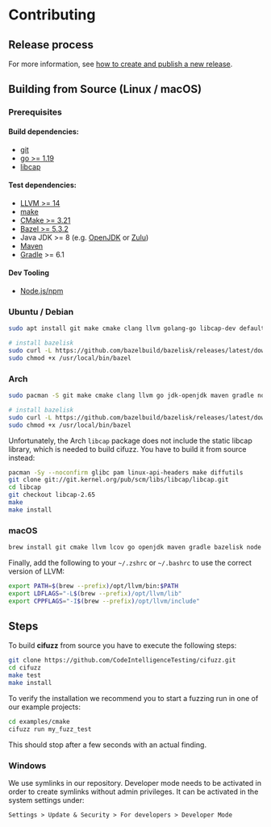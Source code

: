 # Contributing

## Release process

For more information, see [how to create and publish a new release](./docs/RELEASE.md).

## Building from Source (Linux / macOS)

### Prerequisites

#### Build dependencies:
* [git](https://git-scm.com/)
* [go >= 1.19](https://go.dev/doc/install)
* [libcap](https://man7.org/linux/man-pages/man3/libcap.3.html)

#### Test dependencies:
* [LLVM >= 14](https://clang.llvm.org/get_started.html)
* [make](https://www.gnu.org/software/make/)
* [CMake >= 3.21](https://cmake.org/)
* [Bazel >= 5.3.2](https://bazel.build/install)
* Java JDK >= 8 (e.g. [OpenJDK](https://openjdk.java.net/install/) or
  [Zulu](https://www.azul.com/downloads/zulu-community/))
* [Maven](https://maven.apache.org/install.html)
* [Gradle](https://gradle.org/install/) >= 6.1 



#### Dev Tooling
- [Node.js/npm](https://nodejs.org/)

### Ubuntu / Debian
<!-- when changing this, please make sure it is in sync with the E2E pipeline -->
```bash
sudo apt install git make cmake clang llvm golang-go libcap-dev default-jdk maven gradle nodejs

# install bazelisk
sudo curl -L https://github.com/bazelbuild/bazelisk/releases/latest/download/bazelisk-linux-amd64 -o /usr/local/bin/bazel
sudo chmod +x /usr/local/bin/bazel
```

### Arch
<!-- when changing this, please make sure it is in sync with the E2E pipeline -->
```bash
sudo pacman -S git make cmake clang llvm go jdk-openjdk maven gradle nodejs npm

# install bazelisk
sudo curl -L https://github.com/bazelbuild/bazelisk/releases/latest/download/bazelisk-linux-amd64 -o /usr/local/bin/bazel
sudo chmod +x /usr/local/bin/bazel
```
Unfortunately, the Arch `libcap` package does not include the static
libcap library, which is needed to build cifuzz. You have to build it from
source instead:
```bash
pacman -Sy --noconfirm glibc pam linux-api-headers make diffutils
git clone git://git.kernel.org/pub/scm/libs/libcap/libcap.git
cd libcap
git checkout libcap-2.65
make
make install
```

### macOS
<!-- when changing this, please make sure it`is in sync with the E2E pipeline -->
```bash
brew install git cmake llvm lcov go openjdk maven gradle bazelisk node
```

Finally, add the following to your `~/.zshrc` or `~/.bashrc` to use the correct version of
LLVM:
```bash
export PATH=$(brew --prefix)/opt/llvm/bin:$PATH
export LDFLAGS="-L$(brew --prefix)/opt/llvm/lib"
export CPPFLAGS="-I$(brew --prefix)/opt/llvm/include"
```

## Steps
To build **cifuzz** from source you have to execute the following steps:
```bash
git clone https://github.com/CodeIntelligenceTesting/cifuzz.git
cd cifuzz
make test
make install
```

To verify the installation we recommend you to start a fuzzing run
in one of our example projects:
``` bash
cd examples/cmake
cifuzz run my_fuzz_test
```
This should stop after a few seconds with an actual finding.

### Windows
We use symlinks in our repository. Developer mode needs to be
activated in order to create symlinks without admin privileges.
It can be activated in the system settings under:
```
Settings > Update & Security > For developers > Developer Mode
```
